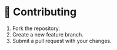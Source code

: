 # 🎉 Contributing

1. Fork the repository.
2. Create a new feature branch.
3. Submit a pull request with your changes.
